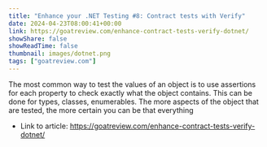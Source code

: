 ```yaml
---
title: "Enhance your .NET Testing #8: Contract tests with Verify"
date: 2024-04-23T08:00:41+00:00
link: https://goatreview.com/enhance-contract-tests-verify-dotnet/
showShare: false
showReadTime: false
thumbnail: images/dotnet.png
tags: ["goatreview.com"]
---
```

The most common way to test the values of an object is to use assertions for each property to check exactly what the object contains.
This can be done for types, classes, enumerables. The more aspects of the object that are tested, the more certain you can be that everything

- Link to article: https://goatreview.com/enhance-contract-tests-verify-dotnet/